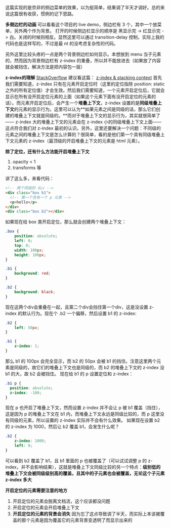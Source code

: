 这篇实现的是奈非的侧边菜单的效果，以为挺简单，结果调了半天才调好。总的来说这篇很有收获，惯例的记下思路。

**多侧边栏的动画**
可以看看这个项目的 live demo，侧边栏有 3 个，其中一个放菜单，另外两个作为背景。
打开的时候侧边栏显示的顺序是 黑显示完 -> 红显示完 -> 白。关闭的时候则相反。显然这里可以通过 transition-delay 控制，实际上我的代码也是这样写的，不过是最 nt 的没考虑复杂性的代码。

另外这里比较头疼的一点是两个背景侧边栏如何显示。本想放到 menu 当子元素的，然而因为背景侧边栏有 z-index 的重叠，所以并不能放进去（如果放了内容就会被挡住，解决方法是把内容包一层）

**z-index的理解**
[StackOverflow](https://stackoverflow.com/questions/5218927/z-index-not-working-with-fixed-positioning)
建议看这篇：
[z-index & stacking context](https://philipwalton.com/articles/what-no-one-told-you-about-z-index/)
首先我们需要知道，z-index 只有在元素开启定位时（这里的定位指除 position: static 之外的所有定位值）才会生效。然后我们需要知道，一个元素开启定位后，它就会显示在所有没开启定位元素的上面（如果这个元素下面有没开启定位的元素的话）。而元素开启定位后，会产生一个**堆叠上下文**，z-index 设置的是**同级堆叠上下文**的元素的显示行为。这里可以认为**如果元素之间是同级的话，那么它们创建的堆叠上下文就是同级的。**而对于堆叠上下文的显示行为，其实就很简单了—— z-index 大的堆叠上下文的元素会在 z-index 小的同级堆叠上下文上面——这点符合我们对 z-index 最初的认识。另外，这里还要解决一个问题：不同级的元素之间的堆叠上下文是怎么计算的？很简单，看的是他们第一个具有同级堆叠上下文元素的 z-index（最顶级的开启堆叠上下文的元素是 html 元素）。

**除了定位，还有什么方法能开启堆叠上下文**
1. opacity < 1
2. transforms 等



讲了这么多，来看代码：
```html
<!-- 两个同级的 div -->
<div class="box b1">
  <!-- 第一个含有一个 p 元素 -->
  <p>hello</p>
</div>
<div class="box b2"></div>
```
如果现在给 box 类开启定位，那么就会创建两个堆叠上下文：
```css
.box {
    position: absolute;
    left: 0;
    top: 0;
    width: 100px;
    height: 100px;
}

.b1 {
    background: red;
}

.b2 {
    background: black;
}
```
现在这两个div会重叠在一起，且第二个div会挡住第一个div，这是没设置 z-index 的默认行为。现在个 .b2 一个偏移，然后设置 b1 的 z-index:
```css
.b2 {
    left: 50px;
}

.b1 {
    z-index: 1;
}
```
那么 b1 的 100px 会完全显示，而 b2 的 50px 会被 b1 的挡住。注意这里两个元素是同级的，故它们的堆叠上下文也是同级的，而 b2 的堆叠上下文的 z-index 没 b1 的大，故 b2 会被挡住。
现在给 b1 的 p 设置定位和 z-index：
```css
.b1 p {
  position: absolute;
  z-index: -100;
}
```
现在 p 也开启了堆叠上下文，然而设置 z-index 并不会让 p 被 b1 覆盖（挡住），这是因为 p 的堆叠上下文在 b1 内，而堆叠上下文永远是同级比较的，而 p 这里没有同级的元素，所以设置的 z-index 实际并不会有什么效果。
如果现在设置 b2 的 z-index 为 1000，然后让 b2 覆盖 b1，会发生什么呢？
```css
.b2 {
    z-index: 1000;
    left: 0;
}
```
可以看到 b2 覆盖了 b1，且 b1 里面的 p 也被覆盖了（可以试试调整 p 的 z-index，并不会影响结果），这就是堆叠上下文同级比较的另一个特点：**级别低的堆叠上下文会被同级级别高的覆盖，且其中的子元素也会被覆盖，无论这个子元素 z-index 多大**

**开启定位的元素需要注意的地方**
1. 开启定位的元素会脱离文档流，这个应该都没问题
2. 开启定位的元素会开启堆叠上下文
3. **开启定位的元素的背景会消失** 因为忘了这点导致调了半天，而实际上本该被覆盖的那个元素是因为覆盖它的元素背景变透明了而显示出来的
